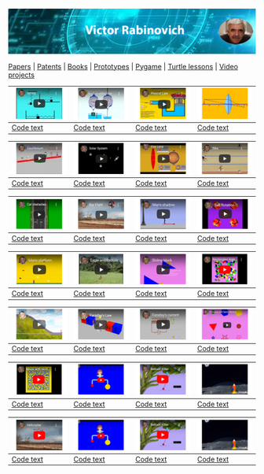 ![Header Image](https://raw.githubusercontent.com/victenna/vrabinovich/main/Images/Header.png)

[Papers](papers.md) | [Patents](patents.md) | [Books](books.md) | [Prototypes](prototypes.md) | [Pygame](pygame.md) | [Turtle lessons](turtle_lessons.md) | [Video projects](video_projects.md)



| [![Image1](https://raw.githubusercontent.com/victenna/vrabinovich/main/Pygame/pg1.png)](https://gumlet.tv/watch/676585ee2fbe90b354c5d973/) | [![Image2](https://raw.githubusercontent.com/victenna/vrabinovich/main/Pygame/pg2.png)](https://gumlet.tv/watch/676585ee8f5e80dcc0a4caec/) | [![Image3](https://raw.githubusercontent.com/victenna/vrabinovich/main/Pygame/pg3.png)](https://gumlet.tv/watch/676585ee8f5e80dcc0a4cae6/) | [![Image4](https://raw.githubusercontent.com/victenna/vrabinovich/main/Pygame/pg4.png)](https://gumlet.tv/watch/676585eea080a6ad16f6270e/) |
|----------------------------------------------------------------------------------------------------------------------------------------------|-----------------------------------------------------------------------------------------------------------------------------|-----------------------------------------------------------------------------------------------------------------------------|-----------------------------------------------------------------------------------------------------------------------------|
| [Code text](https://github.com/victenna/Harmonic-spring-oscillations)                         | [Code text](https://github.com/victenna/Archimede-s-Law)                                                      | [Code text](https://github.com/victenna/Pascal-Law)                                                      | [Code text](https://github.com/victenna/Convex-Lens)                                                      |

| [![Image5](https://raw.githubusercontent.com/victenna/vrabinovich/main/Pygame/pg5.png)](https://gumlet.tv/watch/67648e2f8f5e80dcc09e4ff5/) | [![Image6](https://raw.githubusercontent.com/victenna/vrabinovich/main/Pygame/pg6.png)](https://gumlet.tv/watch/676585eea080a6ad16f6271a/) | [![Image7](https://raw.githubusercontent.com/victenna/vrabinovich/main/Pygame/pg7.png)](https://gumlet.tv/watch/67647814a080a6ad16ef0734/) | [![Image8](https://raw.githubusercontent.com/victenna/vrabinovich/main/Pygame/pg8.png)](https://www.youtube.com/watch?v=z626gaauT-U) |
|----------------------------------------------------------------------------------------------------------------------------------------------|-----------------------------------------------------------------------------------------------------------------------------|-----------------------------------------------------------------------------------------------------------------------------|-----------------------------------------------------------------------------------------------------------------------------|
| [Code text](https://github.com/victenna/Equilibrium)                         | [Code text](https://github.com/victenna/Solar-System-Pygame)                                                      | [Code text](https://github.com/victenna/Lens-and-eye)                                                      | [Code text](https://github.com/victenna/Bicyclist)                                                      |

| [![Image9](https://raw.githubusercontent.com/victenna/vrabinovich/main/Pygame/pg9.png)](https://gumlet.tv/watch/6764780fa080a6ad16ef06af/) | [![Image10](https://raw.githubusercontent.com/victenna/vrabinovich/main/Pygame/pg10.png)](https://gumlet.tv/watch/676585eea080a6ad16f62717/) | [![Image11](https://raw.githubusercontent.com/victenna/vrabinovich/main/Pygame/pg11.png)](https://gumlet.tv/watch/67648e2fa080a6ad16efab7d/) | [![Image12](https://raw.githubusercontent.com/victenna/vrabinovich/main/Pygame/pg12.png)](https://gumlet.tv/watch/6764780ca080a6ad16ef0655/) |
|----------------------------------------------------------------------------------------------------------------------------------------------|-----------------------------------------------------------------------------------------------------------------------------|-----------------------------------------------------------------------------------------------------------------------------|-----------------------------------------------------------------------------------------------------------------------------|
| [Code text](https://github.com/victenna/Car-Obstacles)                         | [Code text](https://github.com/victenna/Flight-with-rocket-pack/tree/main)                                                      | [Code text](https://github.com/victenna/Shadow-of-Man)                                                      | [Code text](https://github.com/victenna/Ball-Rotation)                                                      |

| [![Image13](https://raw.githubusercontent.com/victenna/vrabinovich/main/Pygame/pg13.png)](https://gumlet.tv/watch/67647815a080a6ad16ef073f/) | [![Image14](https://raw.githubusercontent.com/victenna/vrabinovich/main/Pygame/pg14.png)](https://gumlet.tv/watch/676598ea8f5e80dcc0a53ef4/) | [![Image15](https://raw.githubusercontent.com/victenna/vrabinovich/main/Pygame/pg15.png)](https://gumlet.tv/watch/676598ea8f5e80dcc0a53eec/) | [![Image16](https://raw.githubusercontent.com/victenna/vrabinovich/main/Pygame/pg16.png)](https://gumlet.tv/watch/676598ea2fbe90b354c64e38/) |
|----------------------------------------------------------------------------------------------------------------------------------------------|-----------------------------------------------------------------------------------------------------------------------------|-----------------------------------------------------------------------------------------------------------------------------|-----------------------------------------------------------------------------------------------------------------------------|
| [Code text](https://github.com/victenna/Platformer)                         | [Code text](https://github.com/victenna/Eagle-and-Rabbits)                                                      | [Code text](https://github.com/victenna/Sliding-block)                                                      | [Code text](https://github.com/victenna/Rectangles-Rotation)                                                      |


| [![Image17](https://raw.githubusercontent.com/victenna/vrabinovich/main/Pygame/pg17.png)](https://gumlet.tv/watch/676598ea2fbe90b354c64e30/) | [![Image18](https://raw.githubusercontent.com/victenna/vrabinovich/main/Pygame/pg18.png)](https://gumlet.tv/watch/676598eaa080a6ad16f6990c/) | [![Image19](https://raw.githubusercontent.com/victenna/vrabinovich/main/Pygame/pg19.png)](https://gumlet.tv/watch/676598ea2fbe90b354c64e32/) | [![Image20](https://raw.githubusercontent.com/victenna/vrabinovich/main/Pygame/pg20.png)](https://gumlet.tv/watch/676598ea2fbe90b354c64e38/) |
|----------------------------------------------------------------------------------------------------------------------------------------------|-----------------------------------------------------------------------------------------------------------------------------|-----------------------------------------------------------------------------------------------------------------------------|-----------------------------------------------------------------------------------------------------------------------------|
| [Code text](https://github.com/victenna/Hoop)                         | [Code text](https://github.com/victenna/Faraday-Law)                                                      | [Code text](https://github.com/victenna/Faradays-Law-of-induction)                                                      | [Code text](https://github.com/victenna/Polygons)                                                      |

| [![Image21](https://raw.githubusercontent.com/victenna/vrabinovich/main/Pygame/pg21.png)](https://gumlet.tv/watch/67659c998f5e80dcc0a5543b/) | [![Image22](https://raw.githubusercontent.com/victenna/vrabinovich/main/Pygame/pg22.png)](https://gumlet.tv/watch/676598eaa080a6ad16f6990a/) | [![Image23](https://raw.githubusercontent.com/victenna/vrabinovich/main/Pygame/pg23.png)](https://gumlet.tv/watch/67648e2f5c9461e1db8039f1/) | [![Image24](https://raw.githubusercontent.com/victenna/vrabinovich/main/Pygame/pg24.png)](https://gumlet.tv/watch/6765a35e2fbe90b354c689f3/) |
|----------------------------------------------------------------------------------------------------------------------------------------------|-----------------------------------------------------------------------------------------------------------------------------|-----------------------------------------------------------------------------------------------------------------------------|-----------------------------------------------------------------------------------------------------------------------------|
| [Code text](https://github.com/victenna/Maze-with-no-Rotation)                         | [Code text](https://github.com/victenna/Surface-Tension-and-Bubbles)                                                      | [Code text](https://github.com/victenna/Balloon-Killer)                                                      | [Code text](https://github.com/victenna/Flight-to-the-Moon)                                                      |

| [![Image25](https://raw.githubusercontent.com/victenna/vrabinovich/main/Pygame/pg25.png)](https://gumlet.tv/watch/67659c998f5e80dcc0a5543b/) | [![Image22](https://raw.githubusercontent.com/victenna/vrabinovich/main/Pygame/pg22.png)](https://gumlet.tv/watch/676598eaa080a6ad16f6990a/) | [![Image23](https://raw.githubusercontent.com/victenna/vrabinovich/main/Pygame/pg23.png)](https://gumlet.tv/watch/67648e2f5c9461e1db8039f1/) | [![Image24](https://raw.githubusercontent.com/victenna/vrabinovich/main/Pygame/pg24.png)](https://gumlet.tv/watch/6765a35e2fbe90b354c689f3/) |
|----------------------------------------------------------------------------------------------------------------------------------------------|-----------------------------------------------------------------------------------------------------------------------------|-----------------------------------------------------------------------------------------------------------------------------|-----------------------------------------------------------------------------------------------------------------------------|
| [Code text](https://github.com/victenna/Helicopter)                         | [Code text](https://github.com/victenna/Surface-Tension-and-Bubbles)                                                      | [Code text](https://github.com/victenna/Balloon-Killer)                                                      | [Code text](https://github.com/victenna/Flight-to-the-Moon)                                                      |
































































